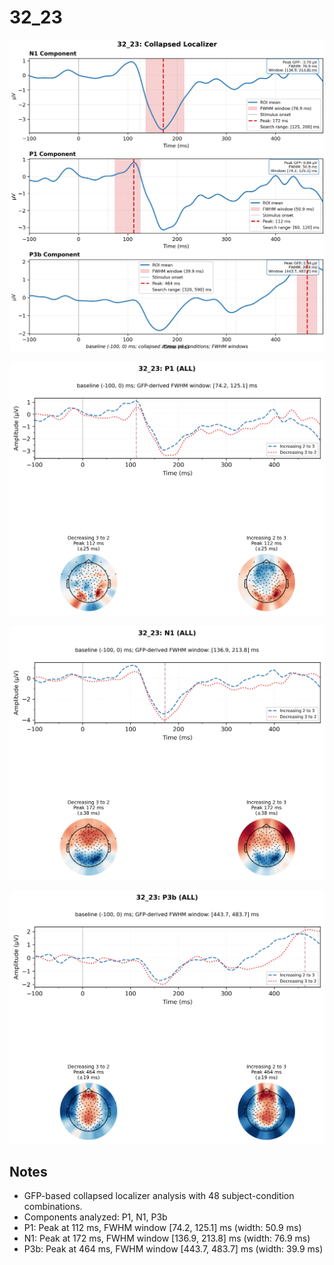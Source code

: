 # 32_23

![figure](docs/assets/plots/32_23/32_23-collapsed_localizer.png)

![figure](docs/assets/plots/32_23/32_23-P1.png)

![figure](docs/assets/plots/32_23/32_23-N1.png)

![figure](docs/assets/plots/32_23/32_23-P3b.png)


## Notes

- GFP-based collapsed localizer analysis with 48 subject-condition combinations.
- Components analyzed: P1, N1, P3b
- P1: Peak at 112 ms, FWHM window [74.2, 125.1] ms (width: 50.9 ms)
- N1: Peak at 172 ms, FWHM window [136.9, 213.8] ms (width: 76.9 ms)
- P3b: Peak at 464 ms, FWHM window [443.7, 483.7] ms (width: 39.9 ms)
